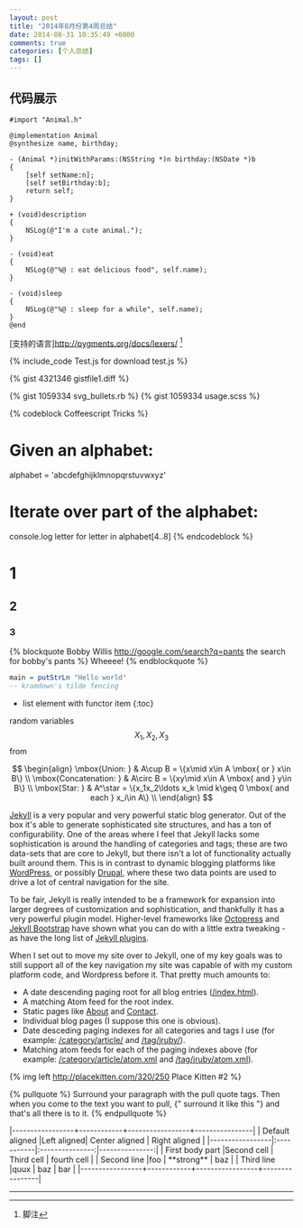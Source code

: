 ```yaml
---
layout: post
title: "2014年8月份第4周总结"
date: 2014-08-31 10:35:49 +0800
comments: true
categories: [个人总结]
tags: []
---
```


## 代码展示
``` objc Obj-C 用例 https://github.com/frank19900731/ObjcDemo/blob/master/ObjcDemo/Animal.m Github
#import "Animal.h"

@implementation Animal
@synthesize name, birthday;

- (Animal *)initWithParams:(NSString *)n birthday:(NSDate *)b
{
    [self setName:n];
    [self setBirthday:b];
    return self;
}

+ (void)description
{
    NSLog(@"I'm a cute animal.");
}

- (void)eat
{
    NSLog(@"%@ : eat delicious food", self.name);
}

- (void)sleep
{
    NSLog(@"%@ : sleep for a while", self.name);
}
@end
```

[支持的语言]http://pygments.org/docs/lexers/ [^1]

{% include_code Test.js for download test.js %}

{% gist 4321346 gistfile1.diff %}

{% gist 1059334 svg_bullets.rb %}
{% gist 1059334 usage.scss %}

{% codeblock Coffeescript Tricks %}
# Given an alphabet:
alphabet = 'abcdefghijklmnopqrstuvwxyz'

# Iterate over part of the alphabet:
console.log letter for letter in alphabet[4..8]
{% endcodeblock %}

# 1

## 2

### 3

{% blockquote Bobby Willis http://google.com/search?q=pants the search for bobby's pants %}
Wheeee!
{% endblockquote %}

~~~ haskell
main = putStrLn "Hello world"
-- kramdown's tilde fencing
~~~

* list element with functor item
{:toc}

random variables $$X_1, X_2, X_3$$ from

$$
\begin{align}
\mbox{Union: } & A\cup B = \{x\mid x\in A \mbox{ or } x\in B\} \\
\mbox{Concatenation: } & A\circ B  = \{xy\mid x\in A \mbox{ and } y\in B\} \\
\mbox{Star: } & A^\star  = \{x_1x_2\ldots x_k \mid  k\geq 0 \mbox{ and each } x_i\in A\} \\
\end{align}
$$

[Jekyll](http://www.jekyllrb.com) is a very popular and very powerful static blog generator. Out of the box it's able to generate sophisticated site structures, and has a ton of configurability. One of the areas where I feel that Jekyll lacks some sophistication is around the handling of categories and tags; these are two data-sets that are core to Jekyll, but there isn't a lot of functionality actually built around them. This is in contrast to dynamic blogging platforms like [WordPress](http://www.wordpress.com), or possibly [Drupal](http://www.drupal.org), where these two data points are used to drive a lot of central navigation for the site.

To be fair, Jekyll is really intended to be a framework for expansion into larger degrees of customization and sophistication, and thankfully it has a very powerful plugin model. Higher-level frameworks like [Octopress](http://www.octopress.org) and [Jekyll Bootstrap](http://www.jekyllbootstrap.com) have shown what you can do with a little extra tweaking - as have the long list of [Jekyll plugins](https://github.com/mojombo/jekyll/wiki/Plugins).

When I set out to move my site over to Jekyll, one of my key goals was to still support all of the key navigation my site was capable of with my custom platform code, and Wordpress before it. That pretty much amounts to:

* A date descending paging root for all blog entries ([/index.html](/index.html)).
* A matching Atom feed for the root index.
* Static pages like [About](/about.html) and [Contact](/contact.html).
* Individual blog pages (I suppose this one is obvious).
* Date desceding paging indexes for all categories and tags I use (for example: [/category/article/](/category/article) and [/tag/jruby/](/tag/jruby/)).
* Matching atom feeds for each of the paging indexes above (for example: [/category/article/atom.xml](/category/article/atom.xml) and [/tag/jruby/atom.xml](/tag/jruby/atom.xml)).

{% img left http://placekitten.com/320/250 Place Kitten #2 %}

{% pullquote %}
Surround your paragraph with the pull quote tags. Then when you come to
the text you want to pull, {" surround it like this "} and that's all there is to it.
{% endpullquote %}

<div markdown='1' class='foo'>|-----------------+------------+-----------------+----------------|
| Default aligned |Left aligned| Center aligned  | Right aligned  |
|-----------------|:-----------|:---------------:|---------------:|
| First body part |Second cell | Third cell      | fourth cell    |
| Second line     |foo         | **strong**      | baz            |
| Third line      |quux        | baz             | bar            |
|-----------------+------------+-----------------+----------------|

</div>

<hr>

[^1]:脚注
